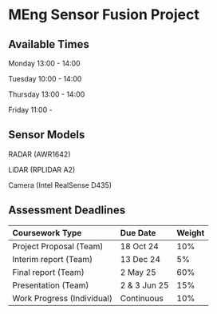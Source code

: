 # MEng Sensor Fusion Project
## Available Times
Monday 13:00 - 14:00

Tuesday 10:00 - 14:00

Thursday 13:00 - 14:00

Friday 11:00 - 

## Sensor Models
RADAR (AWR1642)

LiDAR (RPLIDAR A2)

Camera (Intel RealSense D435)

## Assessment Deadlines
| Coursework Type             | Due Date       | Weight          | 
|:----------------------------|:---------------|:----------------|
| Project Proposal  (Team)    | 18 Oct 24      | 10%             |
| Interim report    (Team)    | 13 Dec 24      | 5%              |
| Final report     (Team)     | 2 May 25       | 60%             |
| Presentation     (Team)     | 2 & 3 Jun 25   | 15%             |
| Work Progress (Individual)  | Continuous     | 10%             |

